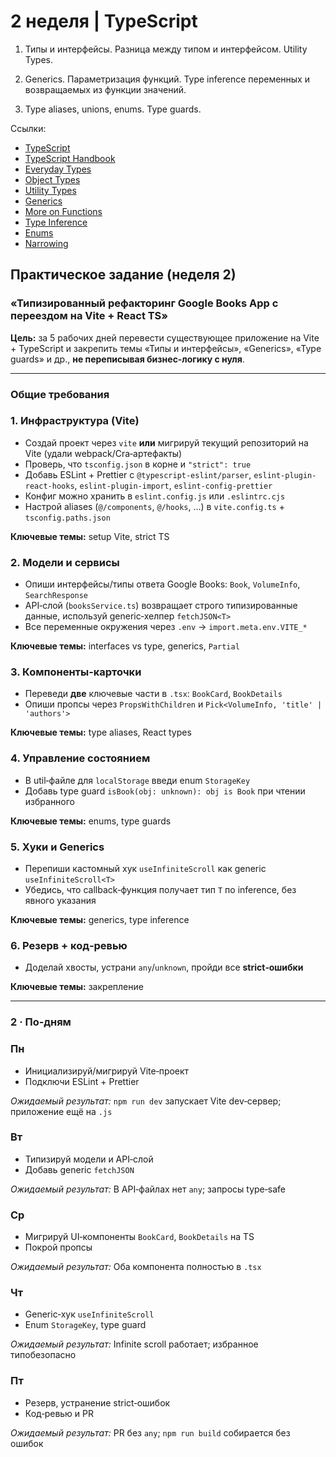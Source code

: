 # 2 неделя | TypeScript

1. Типы и интерфейсы. Разница между типом и интерфейсом. Utility Types.

2. Generics. Параметризация функций. Type inference переменных и возвращаемых из функции значений.

3. Type aliases, unions, enums. Type guards.

Ссылки:

- [TypeScript](https://www.typescriptlang.org/)
- [TypeScript Handbook](https://www.typescriptlang.org/docs/handbook/intro.html)
- [Everyday Types](https://www.typescriptlang.org/docs/handbook/2/everyday-types.html)
- [Object Types](https://www.typescriptlang.org/docs/handbook/2/objects.html)
- [Utility Types](https://www.typescriptlang.org/docs/handbook/utility-types.html)
- [Generics](https://www.typescriptlang.org/docs/handbook/2/generics.html)
- [More on Functions](https://www.typescriptlang.org/docs/handbook/2/functions.html)
- [Type Inference](https://www.typescriptlang.org/docs/handbook/type-inference.html)
- [Enums](https://www.typescriptlang.org/docs/handbook/enums.html)
- [Narrowing](https://www.typescriptlang.org/docs/handbook/2/narrowing.html)

## Практическое задание (неделя 2)

### «Типизированный рефакторинг Google Books App c переездом на Vite + React TS»

**Цель:** за 5 рабочих дней перевести существующее приложение на Vite + TypeScript и закрепить темы «Типы и интерфейсы», «Generics», «Type guards» и др., **не переписывая бизнес‑логику с нуля**.

---

###  Общие требования

### 1. Инфраструктура (Vite)

- Создай проект через `vite` **или** мигрируй текущий репозиторий на Vite (удали webpack/Cra‑артефакты)
- Проверь, что `tsconfig.json` в корне и `"strict": true`
- Добавь ESLint + Prettier c `@typescript-eslint/parser`, `eslint-plugin-react-hooks`, `eslint-plugin-import`, `eslint-config-prettier`
- Конфиг можно хранить в `eslint.config.js` или `.eslintrc.cjs`
- Настрой aliases (`@/components`, `@/hooks`, …) в `vite.config.ts` + `tsconfig.paths.json`

**Ключевые темы:** setup Vite, strict TS

### 2. Модели и сервисы

- Опиши интерфейсы/типы ответа Google Books: `Book`, `VolumeInfo`, `SearchResponse`
- API‑слой (`booksService.ts`) возвращает строго типизированные данные, используй generic‑хелпер `fetchJSON<T>`
- Все переменные окружения через `.env` → `import.meta.env.VITE_*`

**Ключевые темы:** interfaces vs type, generics, `Partial`

### 3. Компоненты‑карточки

- Переведи **две** ключевые части в `.tsx`: `BookCard`, `BookDetails`
- Опиши пропсы через `PropsWithChildren` и `Pick<VolumeInfo, 'title' | 'authors'>`

**Ключевые темы:** type aliases, React types

### 4. Управление состоянием

- В util‑файле для `localStorage` введи enum `StorageKey`
- Добавь type guard `isBook(obj: unknown): obj is Book` при чтении избранного

**Ключевые темы:** enums, type guards

### 5. Хуки и Generics

- Перепиши кастомный хук `useInfiniteScroll` как generic `useInfiniteScroll<T>`
- Убедись, что callback‑функция получает тип `T` по inference, без явного указания

**Ключевые темы:** generics, type inference

### 6. Резерв + код‑ревью

- Доделай хвосты, устрани `any`/`unknown`, пройди все **strict‑ошибки**

**Ключевые темы:** закрепление

---

### 2 · По‑дням

### Пн

- Инициализируй/мигрируй Vite‑проект
- Подключи ESLint + Prettier

*Ожидаемый результат:* `npm run dev` запускает Vite dev‑сервер; приложение ещё на `.js`

### Вт

- Типизируй модели и API‑слой
- Добавь generic `fetchJSON`

*Ожидаемый результат:* В API‑файлах нет `any`; запросы type‑safe

### Ср

- Мигрируй UI‑компоненты `BookCard`, `BookDetails` на TS
- Покрой пропсы

*Ожидаемый результат:* Оба компонента полностью в `.tsx`

### Чт

- Generic‑хук `useInfiniteScroll`
- Enum `StorageKey`, type guard

*Ожидаемый результат:* Infinite scroll работает; избранное типобезопасно

### Пт

- Резерв, устранение strict‑ошибок
- Код‑ревью и PR

*Ожидаемый результат:* PR без `any`; `npm run build` собирается без ошибок
